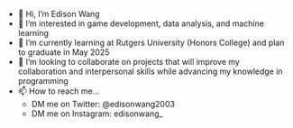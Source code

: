 - 👋 Hi, I’m Edison Wang
- 👀 I’m interested in game development, data analysis, and machine learning
- 🌱 I’m currently learning at Rutgers University (Honors College) and plan to graduate in May 2025
- 💞️ I’m looking to collaborate on projects that will improve my collaboration and interpersonal skills while advancing my knowledge in programming
- 📫 How to reach me...
  - DM me on Twitter: @edisonwang2003
  - DM me on Instagram: edisonwang_

<!---
edisonwang03/edisonwang03 is a ✨ special ✨ repository because its `README.md` (this file) appears on your GitHub profile.
You can click the Preview link to take a look at your changes.
--->

